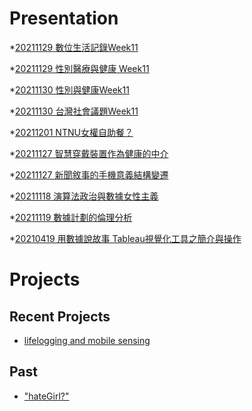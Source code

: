 # Presentation
*[20211129 數位生活記錄Week11]()

*[20211129 性別醫療與健康 Week11]()

*[20211130 性別與健康Week11]()

*[20211130 台灣社會議題Week11]()

*[20211201 NTNU女權自助餐？](https://docs.google.com/presentation/d/e/2PACX-1vR6dEjWTdYe6c6iEQK7atayGbwOqp5-gHhaUNz8cQgBJfWTPLVaIIqoaJ_fkk_8-fF-WuqsP1b2qWbc/pub?start=false&loop=false&delayms=3000)

*[20211127 智慧穿戴裝置作為健康的中介]()

*[20211127 新聞敘事的手機意義結構變遷]()

*[20211118 演算法政治與數據女性主義]()

*[20211119 數據計劃的倫理分析]()

*[20210419 用數據說故事 Tableau視覺化工具之簡介與操作]()


# Projects

## Recent Projects
* [lifelogging and mobile sensing]()

## Past
* ["hateGirl?"]()

